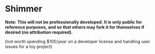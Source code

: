 # Shimmer

**Note: This will not be professionally developed. It is only public for reference purposes, and so that others may fork it for themselves if desired (no attribution required).**

(not worth spending $100/year on a developer license and handling user issues for a toy project)
